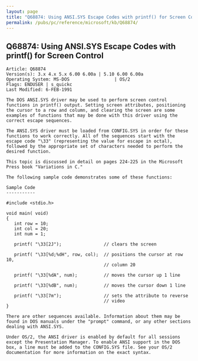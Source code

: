 ```yaml
---
layout: page
title: "Q68874: Using ANSI.SYS Escape Codes with printf() for Screen Control"
permalink: /pubs/pc/reference/microsoft/kb/Q68874/
---
```


## Q68874: Using ANSI.SYS Escape Codes with printf() for Screen Control

	Article: Q68874
	Version(s): 3.x 4.x 5.x 6.00 6.00a | 5.10 6.00 6.00a
	Operating System: MS-DOS                 | OS/2
	Flags: ENDUSER | s_quickc
	Last Modified: 6-FEB-1991
	
	The DOS ANSI.SYS driver may be used to perform screen control
	functions in printf() output. Setting screen attributes, positioning
	the cursor to a row and column, and clearing the screen are some
	examples of functions that may be done with this driver using the
	correct escape sequences.
	
	The ANSI.SYS driver must be loaded from CONFIG.SYS in order for these
	functions to work correctly. All of the sequences start with the
	escape code "\33" (representing the value for escape in octal),
	followed by the appropriate set of characters needed to perform the
	desired function.
	
	This topic is discussed in detail on pages 224-225 in the Microsoft
	Press book "Variations in C."
	
	The following sample code demonstrates some of these functions:
	
	Sample Code
	-----------
	
	#include <stdio.h>
	
	void main( void)
	{
	   int row = 10;
	   int col = 20;
	   int num = 1;
	
	   printf( "\33[2J");                // clears the screen
	
	   printf( "\33[%d;%dH", row, col);  // positions the cursor at row 10,
	                                     // column 20
	
	   printf( "\33[%dA", num);          // moves the cursor up 1 line
	
	   printf( "\33[%dB", num);          // moves the cursor down 1 line
	
	   printf( "\33[7m");                // sets the attribute to reverse
	                                     // video
	}
	
	There are other sequences available. Information about them may be
	found in DOS manuals under the "prompt" command, or any other sections
	dealing with ANSI.SYS.
	
	Under OS/2, the ANSI driver is enabled by default for all sessions
	except the Presentation Manager. To enable ANSI support in the DOS
	box, a line must be added to the CONFIG.SYS file. See your OS/2
	documentation for more information on the exact syntax.
